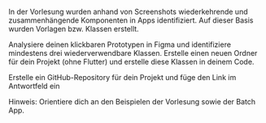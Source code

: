 
In der Vorlesung wurden anhand von Screenshots wiederkehrende und zusammenhängende Komponenten in Apps identifiziert. Auf dieser Basis wurden Vorlagen bzw. Klassen erstellt.

Analysiere deinen klickbaren Prototypen in Figma und identifiziere mindestens drei wiederverwendbare Klassen. 
Erstelle einen neuen Ordner für dein Projekt (ohne Flutter) und erstelle diese Klassen in deinem Code. 

Erstelle ein GitHub-Repository für dein Projekt und füge den Link im Antwortfeld ein

Hinweis: Orientiere dich an den Beispielen der Vorlesung sowie der Batch App.
